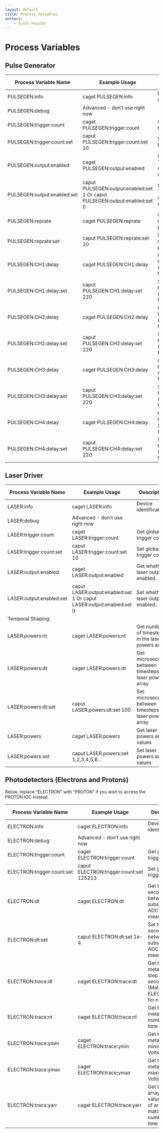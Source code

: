 ```yaml
---
layout: default
title: Process Variables
authors:
    - Scott Feister
---
```


# Process Variables

## Pulse Generator

| Process Variable Name       | Example Usage                                                              | Description                                       | Record Type |
|-----------------------------|----------------------------------------------------------------------------|---------------------------------------------------|-------------|
| PULSEGEN:info               | caget PULSEGEN:info                                                        | Device identification                             | stringin    |
| PULSEGEN:debug              | Advanced - don’t use right now                                             |                                                   | stringin    |
| PULSEGEN:trigger:count      | caget PULSEGEN:trigger:count                                               | Get global trigger count                          | int64in     |
| PULSEGEN:trigger:count:set  | caput PULSEGEN:trigger:count:set 10                                        | Set global trigger count                          | int64out    |
| PULSEGEN:output:enabled     | caget PULSEGEN:output:enabled                                              | Get whether TTL pulse output is enabled           | bi (bool)   |
| PULSEGEN:output:enabled:set | caput PULSEGEN:output:enabled:set 1 Or caput PULSEGEN:output:enabled:set 0 | Set whether TTL pulse output is enabled           | bo (bool)   |
| PULSEGEN:reprate            | caget PULSEGEN:reprate                                                     | Get repetition rate (Hz) of pulse generator       | ai (float)  |
| PULSEGEN:reprate:set        | caput PULSEGEN:reprate:set 10                                              | Set repetition rate (Hz) of pulse generator       | ao (float)  |
| PULSEGEN:CH1:delay          | caget PULSEGEN:CH1:delay                                                   | Get pulse delay time (microseconds) for Channel 1 | int64in     |
| PULSEGEN:CH1:delay:set      | caput PULSEGEN:CH1:delay:set 220                                           | Set pulse delay time (microseconds) for Channel 1 | int64out    |
| PULSEGEN:CH2:delay          | caget PULSEGEN:CH2:delay                                                   | Get pulse delay time (microseconds) for Channel 2 | int64in     |
| PULSEGEN:CH2:delay:set      | caput PULSEGEN:CH2:delay:set 220                                           | Set pulse delay time (microseconds) for Channel 2 | int64out    |
| PULSEGEN:CH3:delay          | caget PULSEGEN:CH3:delay                                                   | Get pulse delay time (microseconds) for Channel 3 | int64in     |
| PULSEGEN:CH3:delay:set      | caput PULSEGEN:CH3:delay:set 220                                           | Set pulse delay time (microseconds) for Channel 3 | int64out    |
| PULSEGEN:CH4:delay          | caget PULSEGEN:CH4:delay                                                   | Get pulse delay time (microseconds) for Channel 4 | int64in     |
| PULSEGEN:CH4:delay:set      | caput PULSEGEN:CH4:delay:set 220                                           | Set pulse delay time (microseconds) for Channel 4 | int64out    |

## Laser Driver

| Process Variable Name    | Example Usage                                                        | Description                                              | Record Type |
|--------------------------|----------------------------------------------------------------------|----------------------------------------------------------|-------------|
| LASER:info               | caget LASER:info                                                     | Device identification                                    | stringin    |
| LASER:debug              | Advanced - don’t use right now                                       |                                                          | stringin    |
| LASER:trigger:count      | caget LASER:trigger:count                                            | Get global trigger count                                 | int64in     |
| LASER:trigger:count:set  | caput LASER:trigger:count:set 10                                     | Set global trigger count                                 | int64out    |
| LASER:output:enabled     | caget LASER:output:enabled                                           | Get whether laser output is enabled..                    | bi (bool)   |
| LASER:output:enabled:set | caput LASER:output:enabled:set 1 Or caput LASER:output:enabled:set 0 | Set whether laser output is enabled..                    | bo (bool)   |
|     Temporal Shaping:    |                                                                      |                                                          |             |
| LASER:powers:nt          | caget LASER:powers:nt                                                | Get number of timesteps in the laser powers array        | longin      |
| LASER:powers:dt          | caget LASER:powers:dt                                                | Get microseconds between timesteps in laser powers array | longin      |
| LASER:powers:dt:set      | caput LASER:powers:dt:set 100                                        | Set microseconds between timesteps in laser powers array | longout     |
| LASER:powers             | caget LASER:powers                                                   | Get laser powers array values                            | aai (uint8) |
| LASER:powers:set         | caput LASER:powers:set 1,2,3,4,5,6…                                  | Set laser powers array values                            | aao (uint8) |

## Photodetectors (Electrons and Protons)

Below, replace “ELECTRON” with “PROTON” if you wish to access the PROTON IOC instead.

| Process Variable Name      | Example Usage                           | Description                                                                     | Record Type           |
|----------------------------|-----------------------------------------|---------------------------------------------------------------------------------|-----------------------|
| ELECTRON:info              | caget ELECTRON:info                     | Device identification                                                           | stringin              |
| ELECTRON:debug             | Advanced - don’t use right now          |                                                                                 | stringin              |
| ELECTRON:trigger:count     | caget ELECTRON:trigger:count            | Get global trigger count                                                        | int64in               |
| ELECTRON:trigger:count:set | caput ELECTRON:trigger:count:set 125213 | Set global trigger count                                                        | int64out              |
| ELECTRON:dt                | caget ELECTRON:dt                       | Get time (in seconds) between subsequent ADC measurements                       | ai (float)            |
| ELECTRON:dt:set            | caput ELECTRON:dt:set 1e-4              | Set time (in seconds) between subsequent ADC measurements                       | ao (float)            |
| ELECTRON:trace:dt          | caget ELECTRON:trace:dt                 | Get trace metadata: time step  (in seconds). (Matches ELECTRON:dt for now)      | ai (float)            |
| ELECTRON:trace:nt          | caget ELECTRON:trace:nt                 | Get trace metadata: number of time steps                                        | int64in               |
| ELECTRON:trace:ymin        | caget ELECTRON:trace:ymin               | Get trace metadata:  y-minimum, in Volts                                        | ai (float)            |
| ELECTRON:trace:ymax        | caget ELECTRON:trace:ymax               | Get trace metadata: y-maximum, in Volts                                         | ai (float)            |
| ELECTRON:trace:yarr        | caget ELECTRON:trace:yarr               | Get trace data: array of y-values; length of array matches number of time steps | aai (array of floats) |